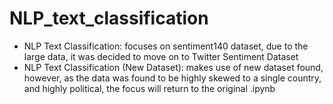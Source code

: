 # NLP_text_classification
- NLP Text Classification: focuses on sentiment140 dataset, due to the large data, it was decided to move on to Twitter Sentiment Dataset
- NLP Text Classification (New Dataset): makes use of new dataset found, however, as the data was found to be highly skewed to a single country, and highly political, the focus will return to the original .ipynb